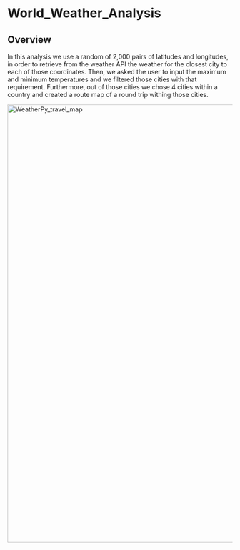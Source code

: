 # World_Weather_Analysis
## Overview
  In this analysis we use a random of 2,000 pairs of latitudes and longitudes, in order to retrieve from the weather API the weather for the closest city to each of those coordinates. Then, we asked the user to input the maximum and minimum temperatures and we filtered those cities with that requirement. Furthermore, out of those cities we chose 4 cities within a country and created a route map of a round trip withing those cities.
  
  <img width="981" alt="WeatherPy_travel_map" src="https://user-images.githubusercontent.com/68616522/91644178-ba549f00-ea07-11ea-958c-0c86ec49a075.png">
  
